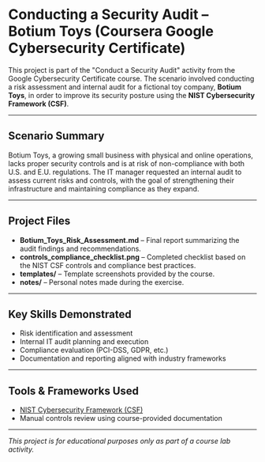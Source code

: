 # Conducting a Security Audit – Botium Toys (Coursera Google Cybersecurity Certificate)

This project is part of the "Conduct a Security Audit" activity from the Google Cybersecurity Certificate course. The scenario involved conducting a risk assessment and internal audit for a fictional toy company, **Botium Toys**, in order to improve its security posture using the **NIST Cybersecurity Framework (CSF)**.

---

## Scenario Summary

Botium Toys, a growing small business with physical and online operations, lacks proper security controls and is at risk of non-compliance with both U.S. and E.U. regulations. The IT manager requested an internal audit to assess current risks and controls, with the goal of strengthening their infrastructure and maintaining compliance as they expand.

---

## Project Files

- **Botium_Toys_Risk_Assessment.md** – Final report summarizing the audit findings and recommendations.
- **controls_compliance_checklist.png** – Completed checklist based on the NIST CSF controls and compliance best practices.
- **templates/** – Template screenshots provided by the course.
- **notes/** – Personal notes made during the exercise.

---

## Key Skills Demonstrated

- Risk identification and assessment  
- Internal IT audit planning and execution  
- Compliance evaluation (PCI-DSS, GDPR, etc.)  
- Documentation and reporting aligned with industry frameworks  

---

## Tools & Frameworks Used

- [NIST Cybersecurity Framework (CSF)](https://www.nist.gov/cyberframework)
- Manual controls review using course-provided documentation

---

*This project is for educational purposes only as part of a course lab activity.*
